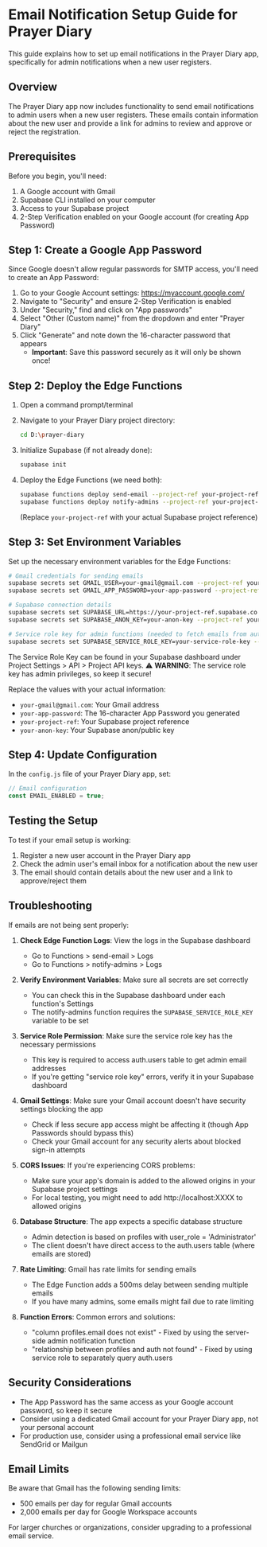 # Email Notification Setup Guide for Prayer Diary

This guide explains how to set up email notifications in the Prayer Diary app, specifically for admin notifications when a new user registers.

## Overview

The Prayer Diary app now includes functionality to send email notifications to admin users when a new user registers. These emails contain information about the new user and provide a link for admins to review and approve or reject the registration.

## Prerequisites

Before you begin, you'll need:

1. A Google account with Gmail
2. Supabase CLI installed on your computer
3. Access to your Supabase project
4. 2-Step Verification enabled on your Google account (for creating App Password)

## Step 1: Create a Google App Password

Since Google doesn't allow regular passwords for SMTP access, you'll need to create an App Password:

1. Go to your Google Account settings: https://myaccount.google.com/
2. Navigate to "Security" and ensure 2-Step Verification is enabled
3. Under "Security," find and click on "App passwords"
4. Select "Other (Custom name)" from the dropdown and enter "Prayer Diary"
5. Click "Generate" and note down the 16-character password that appears
   - **Important**: Save this password securely as it will only be shown once!

## Step 2: Deploy the Edge Functions

1. Open a command prompt/terminal
2. Navigate to your Prayer Diary project directory:
   ```bash
   cd D:\prayer-diary
   ```

3. Initialize Supabase (if not already done):
   ```bash
   supabase init
   ```

4. Deploy the Edge Functions (we need both):
   ```bash
   supabase functions deploy send-email --project-ref your-project-ref
   supabase functions deploy notify-admins --project-ref your-project-ref
   ```
   (Replace `your-project-ref` with your actual Supabase project reference)

## Step 3: Set Environment Variables

Set up the necessary environment variables for the Edge Functions:

```bash
# Gmail credentials for sending emails
supabase secrets set GMAIL_USER=your-gmail@gmail.com --project-ref your-project-ref
supabase secrets set GMAIL_APP_PASSWORD=your-app-password --project-ref your-project-ref

# Supabase connection details
supabase secrets set SUPABASE_URL=https://your-project-ref.supabase.co --project-ref your-project-ref
supabase secrets set SUPABASE_ANON_KEY=your-anon-key --project-ref your-project-ref

# Service role key for admin functions (needed to fetch emails from auth.users)
supabase secrets set SUPABASE_SERVICE_ROLE_KEY=your-service-role-key --project-ref your-project-ref
```

The Service Role Key can be found in your Supabase dashboard under Project Settings > API > Project API keys.
⚠️ **WARNING**: The service role key has admin privileges, so keep it secure!

Replace the values with your actual information:
- `your-gmail@gmail.com`: Your Gmail address
- `your-app-password`: The 16-character App Password you generated
- `your-project-ref`: Your Supabase project reference
- `your-anon-key`: Your Supabase anon/public key

## Step 4: Update Configuration

In the `config.js` file of your Prayer Diary app, set:

```javascript
// Email configuration
const EMAIL_ENABLED = true;
```

## Testing the Setup

To test if your email setup is working:

1. Register a new user account in the Prayer Diary app
2. Check the admin user's email inbox for a notification about the new user
3. The email should contain details about the new user and a link to approve/reject them

## Troubleshooting

If emails are not being sent properly:

1. **Check Edge Function Logs**: View the logs in the Supabase dashboard
   - Go to Functions > send-email > Logs
   - Go to Functions > notify-admins > Logs

2. **Verify Environment Variables**: Make sure all secrets are set correctly
   - You can check this in the Supabase dashboard under each function's Settings
   - The notify-admins function requires the `SUPABASE_SERVICE_ROLE_KEY` variable to be set

3. **Service Role Permission**: Make sure the service role key has the necessary permissions
   - This key is required to access auth.users table to get admin email addresses
   - If you're getting "service role key" errors, verify it in your Supabase dashboard

4. **Gmail Settings**: Make sure your Gmail account doesn't have security settings blocking the app
   - Check if less secure app access might be affecting it (though App Passwords should bypass this)
   - Check your Gmail account for any security alerts about blocked sign-in attempts

5. **CORS Issues**: If you're experiencing CORS problems:
   - Make sure your app's domain is added to the allowed origins in your Supabase project settings
   - For local testing, you might need to add http://localhost:XXXX to allowed origins

6. **Database Structure**: The app expects a specific database structure
   - Admin detection is based on profiles with user_role = 'Administrator'
   - The client doesn't have direct access to the auth.users table (where emails are stored)

7. **Rate Limiting**: Gmail has rate limits for sending emails
   - The Edge Function adds a 500ms delay between sending multiple emails
   - If you have many admins, some emails might fail due to rate limiting

8. **Function Errors**: Common errors and solutions:
   - "column profiles.email does not exist" - Fixed by using the server-side admin notification function
   - "relationship between profiles and auth not found" - Fixed by using service role to separately query auth.users

## Security Considerations

- The App Password has the same access as your Google account password, so keep it secure
- Consider using a dedicated Gmail account for your Prayer Diary app, not your personal account
- For production use, consider using a professional email service like SendGrid or Mailgun

## Email Limits

Be aware that Gmail has the following sending limits:
- 500 emails per day for regular Gmail accounts
- 2,000 emails per day for Google Workspace accounts

For larger churches or organizations, consider upgrading to a professional email service.
